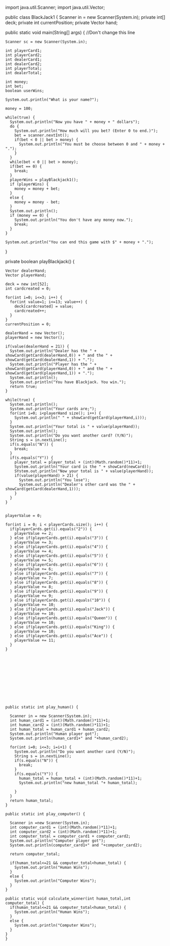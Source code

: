 import java.util.Scanner;
import java.util.Vector;

public class BlackJack1 {
  Scanner in = new Scanner(System.in);
  private int[] deck;
  private int currentPosition;
  private Vector hand;
  
  public static void main(String[] args) {
    //Don't change this line
    
    Scanner sc = new Scanner(System.in);
    
    int playerCard1;
    int playerCard2;
    int dealerCard1;
    int dealerCard2;
    int playerTotal;
    int dealerTotal;
    
    int money;
    int bet;
    boolean userWins;
    
    System.out.println("What is your name?");
    
    money = 100;
    
    while(true) {
      System.out.println("Now you have " + money + " dollars");
      do {
        System.out.println("How much will you bet? (Enter 0 to end.)");
        bet = scanner.nextInt();
        if(bet < 0 || bet > money) {
          System.out.println("You must be choose between 0 and " + money + ".");
        }
      }
      while(bet < 0 || bet > money);
      if(bet == 0) {
        break;
      }
      playerWins = playBlackjack1();
      if (playerWins) {
        money = money + bet;
      }
      else {
        money = money - bet;
      }
      System.out.println();
      if (money == 0) {
        System.out.println("You don't have any money now.");
        break;
      }
    }
    
    System.out.println("You can end this game with $" + money + ".");
    
  }
  
  private boolean playBlackjack() {
    
    Vector dealerHand;
    Vector playerHand;
    
    deck = new int[52];
    int cardcreated = 0;
    
    for(int i=0; i<=3; i++) {
      for(int value=1; i<=13; value++) {
        deck[cardcreated] = value;
        cardcreated++;
      }
    }
    currentPosition = 0;
    
    dealerHand = new Vector();
    playerHand = new Vector();
    
    if(value(dealerHand = 21)) {
      System.out.println("Dealer has the " + showCard(getCard(dealerHand,0)) + " and the " + showCard(getCard(dealerHand,1)) + ".");
      System.out.println("Player has the " + showCard(getCard(playerHand,0)) + " and the " + showCard(getCard(playerHand,1)) + ".");
      System.out.println();
      System.out.println("You have Blackjack. You win.");
      return true;
    }
    
    while(true) {
      System.out.println();
      System.out.println("Your cards are;");
      for(int i=0; i<playerHand size(); i++) {
        System.out.println(" " + showCard(getCard(playerHand,i)));
      }
      System.out.println("Your total is " + value(playerHand));
      System.out.println();
      System.out.println("Do you want another card? (Y/N)");
      String s = in.nextLine();
      if(s.equals("N")) {
        break;
      }
      if(s.equals("Y")) {
        player_total = player_total + (int)(Math.random()*11)+1;
        System.out.println("Your card is the " + showCard(newCard));
        SYstem.out.println("Now your total is " + value(playerHand));
        if(value(playerHand) > 21) {
          System.out.println("You lose");
          System.out.println("Dealer's other card was the " + showCard(getCard(dealerHand,1)));
        }
      }
    }
    
    
    playerValue = 0;
    
    for(int i = 0; i < playerCards.size(); i++) {
      if(playerCards.get(i).equals("2")) {
        playerValue += 2;
      } else if(playerCards.get(i).equals("3")) {
        playerValue += 3;
      } else if(playerCards.get(i).equals("4")) {
        playerValue += 4;
      } else if(playerCards.get(i).equals("5")) {
        playerValue += 5;
      } else if(playerCards.get(i).equals("6")) {
        playerValue += 6;
      } else if(playerCards.get(i).equals("7")) {
        playerValue += 7;
      } else if(playerCards.get(i).equals("8")) {
        playerValue += 8;
      } else if(playerCards.get(i).equals("9")) {
        playerValue += 9;
      } else if(playerCards.get(i).equals("10")) {
        playerValue += 10;
      } else if(playerCards.get(i).equals("Jack")) {
        playerValue += 10;
      } else if(playerCards.get(i).equals("Queen")) {
        playerValue += 10;
      } else if(playerCards.get(i).equals("King")) {
        playerValue += 10;
      } else if(playerCards.get(i).equals("Ace")) {
        playerValue += 11;
      }
    }
    
    
    
    
    
    
    
    
    
    
    
    
    public static int play_human() {
      
      Scanner in = new Scanner(System.in);
      int human_card1 = (int)(Math.random()*11)+1;
      int human_card2 = (int)(Math.random()*11)+1;
      int human_total = human_card1 + human_card2;
      System.out.println("Human player got");
      System.out.println(human_card1+" and "+human_card2);
      
      for(int i=0; i<=3; i=i+1) {
        System.out.println("Do you want another card (Y/N)");
        String s = in.nextLine();
        if(s.equals("N")) {
          break;
        }
        if(s.equals("Y")) {
          human_total = human_total + (int)(Math.random()*11)+1;
          System.out.println("new human_total "+ human_total);
          
        }
      }
      return human_total;
    }
    
    public static int play_computer() {
      
      Scanner in =new Scanner(System.in);
      int computer_card1 = (int)(Math.random()*11)+1;
      int computer_card2 = (int)(Math.random()*11)+1;
      int computer_total = computer_card1 + computer_card2;
      System.out.println("Computer player got");
      System.out.println(computer_card1+" and "+computer_card2);
      
      return computer_total;
      
      if(human_total<=21 && computer_total<human_total) {
        System.out.println("Human Wins");
      }
      else {
        System.out.println("Computer Wins");
      }
    }
    
    public static void calculate_winner(int human_total,int computer_total) {
      if(human_total<=21 && computer_total<human_total) {
        System.out.println("Human Wins");
      }
      else {
        System.out.println("Computer Wins");
      }
    }
    }
